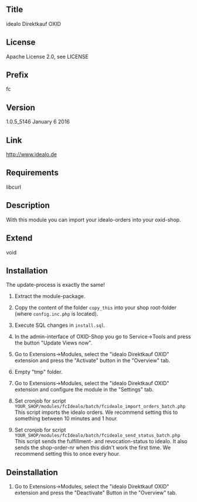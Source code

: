 ## Title
idealo Direktkauf OXID

## License
Apache License 2.0, see LICENSE

## Prefix
fc

## Version
1.0.5_5146
January 6 2016

## Link
http://www.idealo.de

## Requirements
libcurl 

## Description
With this module you can import your idealo-orders into your oxid-shop.

## Extend
void

## Installation
The update-process is exactly the same!

1. Extract the module-package.
2. Copy the content of the folder `copy_this` into your shop root-folder (where `config.inc.php` is located).
3. Execute SQL changes in `install.sql`.
4. In the admin-interface of OXID-Shop you go to Service->Tools and press the button "Update Views now".
5. Go to Extensions->Modules, select the "idealo Direktkauf OXID" extension and press the "Activate" button in the "Overview" tab.
6. Empty "tmp" folder.
7. Go to Extensions->Modules, select the "idealo Direktkauf OXID" extension and configure the module in the "Settings" tab.

8. Set cronjob for script `YOUR_SHOP/modules/fcIdealo/batch/fcidealo_import_orders_batch.php`
   This script imports the idealo orders.
   We recommend setting this to something between 10 minutes and 1 hour.
   
9. Set cronjob for script `YOUR_SHOP/modules/fcIdealo/batch/fcidealo_send_status_batch.php`
   This script sends the fulfillment- and revocation-status to idealo. It also sends the shop-order-nr when this didn't work the first time.
   We recommend setting this to once every hour.

## Deinstallation

1. Go to Extensions->Modules, select the "idealo Direktkauf OXID" extension and press the "Deactivate" Button in the "Overview" tab.
